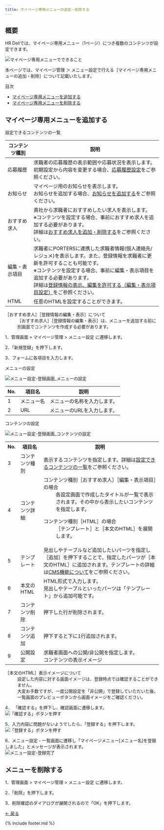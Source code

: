 ```yaml
---
title: マイページ専用メニューの追加・削除する
---
```

## 概要
HR Deliでは、マイページ専用メニュー（1ページ）につき複数のコンテンツが設定できます。

![マイページ専用メニューでできること](https://e2info.github.io/hrdeli-docs/manual/img/mypage_menu_summary.png)

本ページでは、マイページ管理 ＞ メニュー設定で行える［マイページ専用メニューの追加・削除］について記載いたします。
<!-- ※マイページ専用メニューの内、パスワードの変更 / メールアドレスの変更 / 退会の手続き は対象外となります。-->

<div class="index">
    <p>目次</p>
    <ul>
        <li>
            <a href="#create">
                マイページ専用メニューを追加する
            </a>
        </li>
        <li>
            <a href="#delete">
                マイページ専用メニューを削除する
            </a>
        </li>
    </ul>
</div>


<h2 id="create">マイページ専用メニューを追加する</h2>

<p id="contents">設定できるコンテンツの一覧</p>

コンテンツ種別 | 説明 | 
------------- | ------------- | 
応募履歴 | 求職者の応募履歴の表示範囲や応募状況を表示します。<br>初期設定から内容を変更する場合、<a href="https://e2info.github.io/hrdeli-docs/manual/mypage_phases">応募履歴設定</a>をご参照ください。 | 
お知らせ | マイページ用のお知らせを表示します。<br>お知らせを追加する場合、<a href="https://e2info.github.io/hrdeli-docs/manual/news">お知らせを追加する</a>をご参照ください。
おすすめ求人 | 貴社から求職者におすすめしたい求人を表示します。<br>※コンテンツを設定する場合、事前におすすめ求人を追加する必要があります。<br>詳細は<a href="https://e2info.github.io/hrdeli-docs/manual/mypage_recommend-job">おすすめ求人を追加・削除する</a>をご参照ください。
編集・表示項目 | 求職者にPORTERSに連携した求職者情報(個人連絡先/レジュメ)を表示します。また、登録情報を求職者に更新を許可することも可能です。<br>※コンテンツを設定する場合、事前に編集・表示項目を追加する必要があります。<br>詳細は<a href="https://e2info.github.io/hrdeli-docs/manual/mypage_field-setting">登録情報の表示、編集を許可する（編集・表示項目設定）</a>をご参照ください。
HTML | 任意のHTMLを設定することができます。


<div class="tips">
    <dl>
        <dt>［おすすめ求人］［登録情報の編集・表示］について</dt>
        <dd>
            ［おすすめ求人］［登録情報の編集・表示］は、メニューを追加する前に別画面でコンテンツを作成する必要があります。
        </dd>
    </dl>
</div>


1．管理画面 > マイページ管理 > メニュー設定 に遷移します。

2．「新規登録」を押下します。<br>
<!-- ![メニュー設定-一覧画面](https://e2info.github.io/hrdeli-docs/manual/img/mtpage_menu-c_02.png) -->

3．フォームに各項目を入力します。<br>

<p class="table_title">メニューの設定</p>

![メニュー設定-登録画面_メニューの設定](https://e2info.github.io/hrdeli-docs/manual/img/mypage_menu_create-menu.png)

No. | 項目名 | 説明 | 
------------- | ------------- | ------------- |  
1 | メニュー名  | メニューの名称を入力します。
2 | URL | メニューのURLを入力します。

<p class="table_title">コンテンツの設定</p>

![メニュー設定-登録画面_コンテンツの設定](https://e2info.github.io/hrdeli-docs/manual/img/mypage_menu_create-contents.png)

<table>
    <tr>
        <th>No.</th>
        <th>項目名</th>
        <th>説明</th>
    </tr>
    <tr>
        <td>3</td>
        <td>コンテンツ種別</td>
        <td>
            表示するコンテンツを指定します。詳細は<a href="contents">設定できるコンテンツの一覧</a>をご参照ください。
        </td>
    </tr>
    <tr>
        <td>4</td>
        <td>コンテンツ詳細</td>
        <td>
            <dl>
                <dt>コンテンツ種別［おすすめ求人］［編集・表示項目］の場合</dt>
                <dd>各設定画面で作成したタイトルが一覧で表示されます。その中から表示したいコンテンツを指定します。</dd>
            </dl>
            <dl>
                <dt>コンテンツ種別［HTML］の場合</dt>
                <dd>
                    ［テンプレート］と［本文のHTML］を展開します。
                </dd>
            </dl>
        </td>
    </tr>
    <tr>
        <td>5</td>
        <td>テンプレート</td>
        <td>見出しやテーブルなど追加したいパーツを指定し［追加］を押下することで、指定したパーツが［本文のHTML］に追加されます。テンプレートの詳細は<a href="https://e2info.github.io/hrdeli-docs/manual/cms" target="blank">CMS機能について</a>をご参照ください。</td>
    </tr>
    <tr>
        <td>6</td>
        <td>本文のHTML</td>
        <td> HTML形式で入力します。<br>見出しやテーブルといったパーツは「テンプレート」から追加可能です。</td>
    </tr>
    <tr>
        <td>7</td>
        <td>コンテンツ削除</td>
        <td> 押下した行が削除されます。</td>
    </tr>
    <tr>
        <td>8</td>
        <td>コンテンツ追加</td>
        <td>押下すると下に1行追加されます。</td>
    </tr>
    <tr>
        <td>9</td>
        <td>公開設定</td>
        <td> 求職者画面への公開/非公開を指定します。<br>コンテンツの表示イメージ</td>
    </tr>
</table>

<dl id="tips_item" class="tips">
    <dt>［本文のHTML］表示イメージについて</dt>
    <dd>
        設定した内容に対する画面イメージは、登録時点では確認することができません。<br>
        大変お手数ですが、一度公開設定を「非公開」で登録していただいた後、一覧画面のプレビューボタンから画面イメージをご確認ください。
    </dd>
</dl>

4． 「確認する」を押下し、確認画面に遷移します。<br>
![「確認する」ボタンを押す](https://e2info.github.io/hrdeli-docs/manual/img/common_push-check_with_back-button.png)

5．入力内容に問題がないようでしたら、「登録する」を押下します。<br>
![「登録する」ボタンを押す](https://e2info.github.io/hrdeli-docs/manual/img/common_push-registration-button_with_back-button.png)

6．メニュー設定 - 一覧画面に遷移し「マイページメニュー[メニュー名]を登録しました」とメッセージが表示されます。<br>
![メニュー設定-登録完了](https://e2info.github.io/hrdeli-docs/manual/img/mypage_menu_complete.png)


<h2 id="delete">メニューを削除する</h2>

1．管理画面 > マイページ管理 > メニュー設定 に遷移します。

2．「削除」を押下します。

3．削除確認のダイアログが展開されるので「OK」を押下します。<br>


[← 戻る](https://e2info.github.io/hrdeli-docs/)

{% include footer.md %}